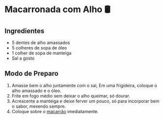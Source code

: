 # Macarronada com Alho :oil_drum:	

## Ingredientes

- 5 dentes de alho amassados
- 5 colheres de sopa de óleo
- 1 colher de sopa de manteiga
- Sal a gosto

## Modo de Preparo

1. Amasse bem o alho juntamente com o sal, Em uma frigideira, coloque o alho amassado e o óleo.
2. Frite em fogo médio sem deixar o alho queimar, só dourar.
3. Acrescente a manteiga e deixe ferver um pouco, só para incorporar bem o sabor, mexendo sempre.
4. Coloque sobre o [macarrão](https://www.terra.com.br/vida-e-estilo/culinaria/tudogostoso/confira-o-molho-ideal-para-5-tipos-diferentes-de-macarrao,22c93f00d82a5b52401af8da3999de93wb8y5dfx.html) imediatamente.


